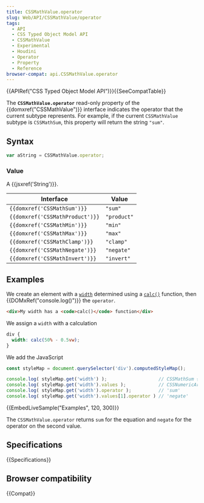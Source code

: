 ```yaml
---
title: CSSMathValue.operator
slug: Web/API/CSSMathValue/operator
tags:
  - API
  - CSS Typed Object Model API
  - CSSMathValue
  - Experimental
  - Houdini
  - Operator
  - Property
  - Reference
browser-compat: api.CSSMathValue.operator
---
```

{{APIRef("CSS Typed Object Model API")}}{{SeeCompatTable}}

The **`CSSMathValue.operator`** read-only
property of the {{domxref("CSSMathValue")}} interface indicates the operator that the
current subtype represents. For example, if the current `CSSMathValue`
subtype is `CSSMathSum`, this property will return the string
`"sum"`.

## Syntax

```js
var aString = CSSMathValue.operator;
```

### Value

A {{jsxref('String')}}.

| Interface                                  | Value       |
| ------------------------------------------ | ----------- |
| `{{domxref('CSSMathSum')}}`         | `"sum"`     |
| `{{domxref('CSSMathProduct')}}` | `"product"` |
| `{{domxref('CSSMathMin')}}`         | `"min"`     |
| `{{domxref('CSSMathMax')}}`         | `"max"`     |
| `{{domxref('CSSMathClamp')}}`     | `"clamp"`   |
| `{{domxref('CSSMathNegate')}}`     | `"negate"`  |
| `{{domxref('CSSMathInvert')}}`     | `"invert"`  |

## Examples

We create an element with a [`width`](/en-US/docs/Web/CSS/width)
determined using a [`calc()`](</en-US/docs/Web/CSS/calc()>) function,
then {{DOMxRef("console.log()")}} the
`operator`.

```html
<div>My width has a <code>calc()</code> function</div>
```

We assign a `width` with a calculation

```css
div {
  width: calc(50% - 0.5vw);
}
```

We add the JavaScript

```js
const styleMap = document.querySelector('div').computedStyleMap();

console.log( styleMap.get('width') );                   // CSSMathSum {values: CSSNumericArray, operator: "sum"}
console.log( styleMap.get('width').values );            // CSSNumericArray {0: CSSUnitValue, 1: CSSMathNegate, length: 2}
console.log( styleMap.get('width').operator );          // 'sum'
console.log( styleMap.get('width').values[1].operator ) // 'negate'
```

{{EmbedLiveSample("Examples", 120, 300)}}

The `CSSMathValue.operator` returns `sum` for the equation and
`negate` for the operator on the second value.

## Specifications

{{Specifications}}

## Browser compatibility

{{Compat}}
